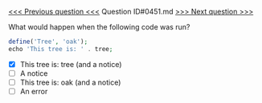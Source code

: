 [<<< Previous question <<<](0450.md)  Question ID#0451.md  [>>> Next question >>>](0452.md) 

What would happen when the following code was run?
```php
define('Tree', 'oak');
echo 'This tree is: ' . tree;
```

- [x] This tree is: tree (and a notice)
- [ ] A notice
- [ ] This tree is: oak (and a notice)
- [ ] An error
